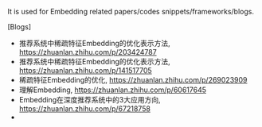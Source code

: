 It is used for Embedding related papers/codes snippets/frameworks/blogs.


[Blogs]
+ 推荐系统中稀疏特征Embedding的优化表示方法, https://zhuanlan.zhihu.com/p/203424787
+ 推荐系统中稀疏特征Embedding的优化表示方法, https://zhuanlan.zhihu.com/p/141517705
+ 稀疏特征Embedding的优化, https://zhuanlan.zhihu.com/p/269023909
+ 理解Embedding, https://zhuanlan.zhihu.com/p/60617645
+ Embedding在深度推荐系统中的3大应用方向, https://zhuanlan.zhihu.com/p/67218758
+ 
